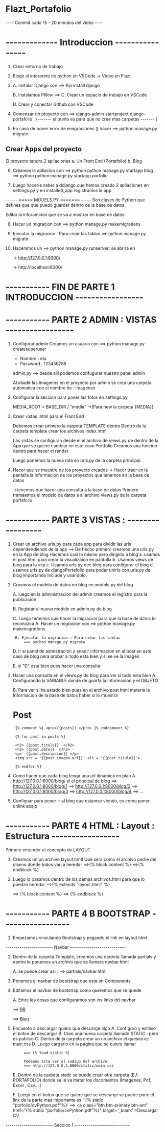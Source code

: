 # Flazt_Portafolio

---- Commit cada 15 - 20 minutos del video ---- 

# -------------  Introduccion ----------------

1. Crear entorno de trabajo 

2. Elegir el interprete de python en VSCode
    -> Video en Flazt

3.  A. Instalar Django con 
        ==> Pip install django

    B. Instalamos Pillow
        ==> 
    C. Crear un espacio de trabajo en VSCode

    D. Crear y conectar Github con VSCode

4. Comenzar un proyecto con
    ==> django-admin startproject django-portafolio . 
            {------- el punto es para que no cree mas carpetas ------- }

5. En caso de poner error de emigraciones () hacer
    ==> python manage.py migrate

## Crear Apps del proyecto
El proyecto tendra 2 apliaciones 
a. Un Front End (Portafolio)
b. Blog


6. Creamos la apliacion con 
    ==> python python manage.py startapp blog
    ==> python python manage.py startapp porfolio

7. Luego hacerle saber a ddjango que hemos creado 2 apliaciones en settings.py y en installed_app registramos la app. 

------ ===== MODELS.PY ======= -----
Son clases de Python que defines que  que puedo guardar dentro de la base de datos.

Editar la inforamcion que se va a mostrar en base de datos 

8. Hacer un migracion con 
    ==> python manage.py makemigrations

9. Ejecutar la migracion : Para crear las tablas 
    ==> python manage.py migrate

10. Hacemmos un 
    ==> python manage.py runserver: 
    se abrira en 

    -> http://127.0.0.1:8000/
    
    -> http://localhost:8000/

# ----------- FIN DE PARTE 1  INTRODUCCION ----------------- 

# ----------- PARTE 2  ADMIN : VISTAS  ----------------- 


1. Configurar admin 
    Creamos un usuario con 
    ==>  python manage.py createsuperuser
    - Nombre : ela
    - Password : 123456789

    admin.py --> 
    desde alli podemos confugurar nuestro panel admin


    Al añadir las imagenes en el proyecto por admin se crea una carpeta automatica  con el nombre de : Imagenes

2. Configurar la seccion para poner las fotos en settings.py

    MEDIA_ROOT = BASE_DIR / "media" ->[Para new la carpeta {MEDIA}]

3. Crear vistas .html para el Front End

    Debemos crear primero la carpeta TEMPLATE dentro 
    Dentro de la carpeta template crear los archivos index.html

    Las vistas se configuran desde el el archivo de views.py de dentro de la App que se quiere cambiar en este caso Portfolio
    Creamos una funcion dentro para hacer el render.

    Luego ponemos la nueva ruta en  urls.py de la carpeta principal.

4. Hacer que se muestre de los proyecto creados 
    -> Hacer traer en la pantalla la informacion de los proyectos que tenemos en la base de datos 

    ->tenemos que hacer una consulta a la base de datos
    Primero tramaemos el modelo de datos a al archivo views.py de la carpeta portafolio




# ----------- PARTE 3  VISTAS :   ----------------- 

1. Crear un archivo urls.py para cada app para dividir las urls dependendiendo de la app
    -->  De hecho primero creamos una urls.py en la App de blog
    Hacemos casi lo mismo pero dirigido a blog 
    a. usamos el post.html para crear la visualizaion en pantalla
    b. Usamos views de blog para la vita 
    c. Usamos urls.py dee blog para configurar el blog 
    d. usamos urls.py de djangoPortafolio para poder unirlo con urls.py de blog importando Include  y usandolo.

2. Creamos el modelo de datos en blog en models.py del blog

    A. luego en la administracion del admin creamos el registro para la publicacion

    B. Registar el nuevo modelo en admin.py de blog

    C. Luego tenemos que hacer la migracion para que la base de datos lo reconozca 
        A: Hacer un migracion con 
            ==> python manage.py makemigrations

        B: Ejecutar la migracion : Para crear las tablas 
            ==> python manage.py migrate

    D. Ir al panel de admistracion y anadir informacion en el post en este caso de blog para probar si todo esta bien y si se ve la imagen.

    E. si "D" esta bien pues hacer una consulta 

3. Hacer una consulta  en el views.py de blog para ver si todo esta  bien 
    A. Configurando la VARIABLE donde de guarfa la informacion y el OBJETO

    B. Para ver si ha estado bien pues en el archivo post.html meterle la Informacion de la base de datos haber si lo muestra
    <h1> Post </h1>

        {% comment %} <pre>{{posts}} </pre> {% endcomment %}
        
        {% for post in posts %}

        <h2> {{post.titulo}}  </h2>
        <h3> {{post.date}}  </h3>
        <p>  {{post.descipcion}} </p>
        <img src = '{{post.imagen.url}}' alt = '{{post.titulo}}'>

        {% endfor %}
4. Como hacer que cada blog tenga una url dinamica en plan
    A. http://127.0.0.1:8000/blog/ el el principal de blog
        ==> http://127.0.0.1:8000/blog/1
        ==> http://127.0.0.1:8000/blog/2
        ==> http://127.0.0.1:8000/blog/3
        ==> http://127.0.0.1:8000/blog/4
        ==> ...
5. Configuar para poner ir al blog que estamso viendo, es como poner unlink abajo


# ----------- PARTE 4 HTML : Layout : Estructura  ----------------- 

Primero entender el concepto de LAYOUT

1. Creamos un un archivo layout.hmtl
    Que sera como el archivo padre del diseno donde todos van a heredar
    ==>{% block content %} 
    ==>{% endblock  %}



2. Luego lo pasamos dentro de los demas archivos.html para que lo puedan heredar 
    ==>{% extends "layout.html" %}

    ==> {% block content  %}
    ==> {% endblock  %}


# ----------- PARTE 4 B BOOTSTRAP  ----------------- 

1. Empezamos vinculando Bootstrap y pegando el link en layout.html
    <link href="https://cdn.jsdelivr.net/npm/bootstrap@5.0.2/dist/css/bootstrap.min.css" rel="stylesheet" integrity="sha384-EVSTQN3/azprG1Anm3QDgpJLIm9Nao0Yz1ztcQTwFspd3yD65VohhpuuCOmLASjC" crossorigin="anonymous">


------------------------ Navbar ----------------------------

2. Dentro de la carpeta Template, creamos una carpeta llamada partials y eentro le ponemos un archivo que se llamara navbar.html

    A. se puede crear asi :
        ==> partials/navbar.html


2. Ponemos el navbar de bootstrap que esta en Components

3. Editamos el navbar de bootstrap como queremos que se quede 

    A. Entre las cosas que configuramos son los links del navbar 

     ==> <a class="navbar-brand fw-bold fst-italic" href="/">RR</a>

     ==>   <a class="nav-link" href="{% url 'blog:post' %}">Blog</a>

4. Encuento a descargar quiero que descarge algo
    A. Configuro y estiliso el boton de descargar
    B. Creo una nueva carpeta llamado STATIC : pero es publico
    C. Dentro de la carpeta crear un un archivo el quesea ej: main.css
    D. Luego cargarlo en la pagina que se quiere llamar

            ==> {% load static %}

            Podemos asta ver el codigo del archivo 
            ==> http://127.0.0.1:8000/static/main.css

    E. Dentro de la carpeta static se puede crear otra carpeta (EJ: PORTAFOLIO) donde se le va meter los docomentos (Imagenes, Pdf, Excel , Csv... )

    F. Luego en el boton que se quiere que se descarge se puede pone el link de  la parte mas importante es ' {% static "porfolio/cvPython.pdf"%}' 
        ==> <a class="btn btn-primary btn-sm" href="{% static "porfolio/cvPython.pdf"%}" target='_blank' >Descargar CV</a>
        
------------------------ Seccion 1  ----------------------------

